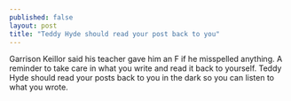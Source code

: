 ```yaml
---
published: false
layout: post
title: "Teddy Hyde should read your post back to you"
---
```


Garrison Keillor said his teacher gave him an F if he misspelled anything. A reminder to take care in what you write and read it back to yourself. Teddy Hyde should read your posts back to you in the dark so you can listen to what you wrote.

